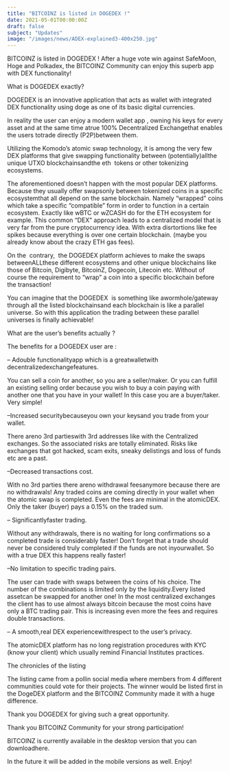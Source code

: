 ```yaml
---
title: "BITCOINZ is listed in DOGEDEX !"
date: 2021-05-01T00:00:00Z
draft: false
subject: "Updates"
image: "/images/news/ADEX-explained3-400x250.jpg"
---
```


BITCOINZ is listed in DOGEDEX ! After a huge vote win against SafeMoon, Hoge and Polkadex, the BITCOINZ Community can enjoy this superb app with DEX functionality!

What is DOGEDEX exactly?

DOGEDEX is an innovative application that acts as wallet with integrated DEX functionality using doge as one of its basic digital currencies.

In reality the user can enjoy a modern wallet app , owning his keys for every asset and at the same time atrue 100% Decentralized Exchangethat enables the users totrade directly (P2P)between them.

Utilizing the Komodo’s atomic swap technology, it is among the very few DEX platforms that give swapping functionality between (potentially)allthe unique UTXO blockchainsandthe eth  tokens or other tokenizing ecosystems.

The aforementioned doesn’t happen with the most popular DEX platforms. Because they usually offer swapsonly between tokenized coins in a specific ecosystemthat all depend on the same blockchain. Namely “wrapped” coins which take a specific “compatible” form in order to function in a certain ecosystem. Exactly like wBTC or wZCASH do for the ETH ecosystem for example. This common “DEX” approach leads to a centralized model that is very far from the pure cryptocurrency idea. With extra disrtortions like fee spikes because everything is over one certain blockchain. (maybe you already know about the crazy ETH gas fees).

On the  contrary,  the DOGEDEX platform achieves to make the swaps betweenALLthese different ecosystems and other unique blockchains like those of Bitcoin, Digibyte, BitcoinZ, Dogecoin, Litecoin etc. Without of course the requirement to “wrap” a coin into a specific blockchain before the transaction!

You can imagine that the DOGEDEX  is something like awormhole/gateway through all the listed blockchainsand each blockchain is like a parallel universe. So with this application the trading between these parallel universes is finally achievable!

What are the user’s benefits actually ?

The benefits for a DOGEDEX user are :

– Adouble functionalityapp which is a greatwalletwith decentralizedexchangefeatures.

You can sell a coin for another, so you are a seller/maker. Or you can fulfill an existing selling order because you wish to buy a coin paying with another one that you have in your wallet! In this case you are a buyer/taker. Very simple!

–Increased securitybecauseyou own your keysand you trade from your wallet.

There areno 3rd partieswith 3rd addresses like with the Centralized exchanges. So the associated risks are totally eliminated. Risks like exchanges that got hacked, scam exits, sneaky delistings and loss of funds etc are a past.

–Decreased transactions cost.

With no 3rd parties there areno withdrawal feesanymore because there are no withdrawals! Any traded coins are coming directly in your wallet when the atomic swap is completed. Even the fees are minimal in the atomicDEX. Only the taker (buyer) pays a 0.15% on the traded sum.

– Significantlyfaster trading.

Without any withdrawals, there is no waiting for long confirmations so a completed trade is considerably faster! Don’t forget that a trade should never be considered truly completed if the funds are not inyourwallet. So with a true DEX this happens really faster!

–No limitation to specific trading pairs.

The user can trade with swaps between the coins of his choice. The number of the combinations is limited only by the liquidity.Every listed assetcan be swapped for another one! In the most centralized exchanges the client has to use almost always bitcoin because the most coins have only a BTC trading pair. This is increasing even more the fees and requires double transactions.

– A smooth,real DEX experiencewithrespect to the user’s privacy.

The atomicDEX platform has no long registration procedures with KYC (know your client) which usually remind Financial Institutes practices.

The chronicles of the listing

The listing came from a pollin social media where members from 4 different communities could vote for their projects. The winner would be listed first in the DogeDEX platform and the BITCOINZ Community made it with a huge difference.

Thank you DOGEDEX for giving such a great opportunity.

Thank you BITCOINZ Community for your strong participation!

BITCOINZ is currently available in the desktop version that you can downloadhere.

In the future it will be added in the mobile versions as well. Enjoy!
